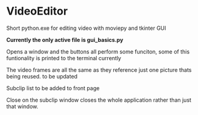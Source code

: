 # VideoEditor
 Short python.exe for editing video with moviepy and tkinter GUI


**Currently the only active file is gui_basics.py**


Opens a window and the buttons all perform some funciton, some of this funtionality is printed to the terminal currently

The video frames are all the same as they reference just one picture thats being reused. to be updated

Subclip list to be added to front page

Close on the subclip window closes the whole application rather than just that window. 

